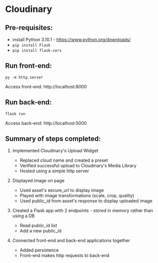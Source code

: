 # Cloudinary

## Pre-requisites:
- install Python 3.10.1 - https://www.python.org/downloads/
- `pip install Flask`
- `pip install flask-cors`

## Run front-end:
```
py -m http.server
```
Access front-end: http://localhost:8000

## Run back-end:
```
flask run
```
Access back-end: http://localhost:5000

## Summary of steps completed:
1. Implemented Cloudinary's Upload Widget
    - Replaced cloud name and created a preset
    - Verified successful upload to Cloudinary's Media Library
    - Hosted using a simple http server

2. Displayed image on page
    - Used asset's secure_url to display image
    - Played with image transformations (scale, crop, quality)
    - Used public_id from asset's response to display uploaded image 

3. Created a Flask app with 2 endpoints - stored in memory rather than using a DB
    - Read public_id list
    - Add a new public_id

4. Connected front-end and back-end applications together
    - Added persistence
    - Front-end makes http requests to back-end
